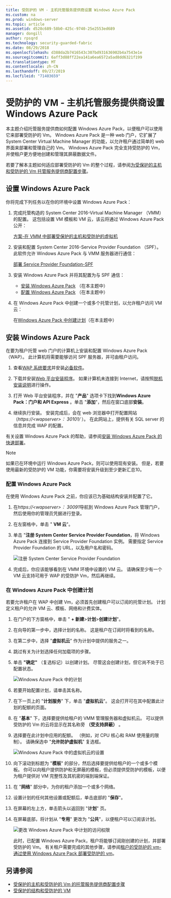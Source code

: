 ```yaml
---
title: 受防护的 VM - 主机托管服务提供商设置 Windows Azure Pack
ms.custom: na
ms.prod: windows-server
ms.topic: article
ms.assetid: d528c689-58b0-425c-9740-25e2553ed689
manager: dongill
author: rpsqrd
ms.technology: security-guarded-fabric
ms.date: 08/29/2018
ms.openlocfilehash: d388da2b7416543c307bd931636902b4a7543e1e
ms.sourcegitcommit: 6aff3d88ff22ea141a6ea6572a5ad8dd6321f199
ms.translationtype: MT
ms.contentlocale: zh-CN
ms.lasthandoff: 09/27/2019
ms.locfileid: "71403659"
---
```

# <a name="shielded-vms---hosting-service-provider-sets-up-windows-azure-pack"></a>受防护的 VM - 主机托管服务提供商设置 Windows Azure Pack

本主题介绍托管服务提供商如何配置 Windows Azure Pack，以便租户可以使用它来部署受防护的 Vm。 Windows Azure Pack 是一种 web 门户，它扩展了 System Center Virtual Machine Manager 的功能，以允许租户通过简单的 web 界面来部署和管理自己的 Vm。 Windows Azure Pack 完全支持受防护的 Vm，并使租户更方便地创建和管理其屏蔽数据文件。

若要了解本主题如何适应部署受防护的 Vm 的整个过程，请参阅[为受保护的主机和受防护的 Vm 托管服务提供商配置步骤](guarded-fabric-configuration-scenarios-for-shielded-vms-overview.md)。

## <a name="setting-up-windows-azure-pack"></a>设置 Windows Azure Pack

你将完成下列任务以在你的环境中设置 Windows Azure Pack：

1. 完成托管构造的 System Center 2016-Virtual Machine Manager （VMM）的配置。 这包括设置 VM 模板和 VM 云，该云将通过 Windows Azure Pack 公开：

    [方案-在 VMM 中部署受保护的主机和受防护的虚拟机](https://technet.microsoft.com/system-center-docs/vmm/scenario/guarded-overview)

2. 安装和配置 System Center 2016-Service Provider Foundation （SPF）。 此软件允许 Windows Azure Pack 与 VMM 服务器进行通信：

    [部署 Service Provider Foundation-SPF](https://technet.microsoft.com/system-center-docs/spf/deploy/deploy-spf)

3. 安装 Windows Azure Pack 并将其配置为与 SPF 通信：

    - [安装 Windows Azure Pack](#install-windows-azure-pack) （在本主题中）
    - [配置 Windows Azure Pack](#configure-windows-azure-pack) （在本主题中）

4. 在 Windows Azure Pack 中创建一个或多个托管计划，以允许租户访问 VM 云：

    在[Windows Azure Pack 中创建计划](#create-a-plan-in-windows-azure-pack)（在本主题中）

## <a name="install-windows-azure-pack"></a>安装 Windows Azure Pack

在要为租户托管 web 门户的计算机上安装和配置 Windows Azure Pack （WAP）。 此计算机将需要能够访问 SPF 服务器，并可由租户访问。

1.  查看[WAP 系统要求](https://technet.microsoft.com/library/dn296442.aspx)并安装[必备软件](https://technet.microsoft.com/library/dn469335.aspx)。

2.  下载并安装[Web 平台安装程序](https://www.microsoft.com/web/downloads/platform.aspx)。 如果计算机未连接到 Internet，请按照[脱机安装说明](http://www.iis.net/learn/install/web-platform-installer/web-platform-installer-v4-command-line-webpicmdexe-rtw-release)进行操作。

3.  打开 Web 平台安装程序，并在 "**产品**" 选项卡下找到**Windows Azure Pack：门户和 API Express** 。单击 "**添加**"，然后在窗口底部**安装**。

4.  继续执行安装。 安装完成后，会在 web 浏览器中打开配置网站（*https://&lt;wapserver&gt;： 30101/* ）。 在此网站上，提供有关 SQL server 的信息并完成 WAP 的配置。

有关设置 Windows Azure Pack 的帮助，请参阅[安装 Windows Azure Pack 的快速部署](https://technet.microsoft.com/dn296439.aspx)。

> [!NOTE]
> 如果已在环境中运行 Windows Azure Pack，则可以使用现有安装。 但是，若要使用最新的受防护的 VM 功能，你需要将安装升级到至少更新汇总10。

### <a name="configure-windows-azure-pack"></a>配置 Windows Azure Pack

在使用 Windows Azure Pack 之前，你应该已为基础结构安装并配置了它。

1.  在*https://&lt;wapserver&gt;： 30091*导航到 Windows Azure Pack 管理门户，然后使用你的管理员凭据进行登录。

2.  在左窗格中，单击 " **VM 云**"。

3.  单击 "**注册 System Center Service Provider Foundation**，将 Windows Azure Pack 连接到 Service Provider Foundation 实例。 需要指定 Service Provider Foundation 的 URL，以及用户名和密码。

    ![注册 System Center Service Provider Foundation](../media/Guarded-Fabric-Shielded-VM/guarded-host-azure-pack-01-register-spf.png)

4.  完成后，你应该能够看到在 VMM 环境中设置的 VM 云。 请确保至少有一个 VM 云支持可用于 WAP 的受防护 Vm，然后再继续。

### <a name="create-a-plan-in-windows-azure-pack"></a>在 Windows Azure Pack 中创建计划

若要允许租户在 WAP 中创建 Vm，必须首先创建租户可以订阅的托管计划。 计划定义租户的允许 VM 云、模板、网络和计费实体。

1. 在门户的下方窗格中，单击 " **+ 新建**&gt;**计划**&gt;**创建计划**"。

2. 在向导的第一步中，选择计划的名称。 这是租户在订阅时将看到的名称。

3. 在第二步中，选择 "**虚拟机云**" 作为计划中提供的服务之一。

4. 跳过有关为计划选择任何加载项的步骤。

5. 单击 **"确定"** （复选标记）以创建计划。 尽管这会创建计划，但它尚不处于已配置状态。

   ![Windows Azure Pack 中的计划](../media/Guarded-Fabric-Shielded-VM/guarded-host-azure-pack-02-create-plan.png)

6. 若要开始配置计划，请单击其名称。

7. 在下一页上的 "**计划服务**" 下，单击 "**虚拟机云**"。 这会打开可在其中配置此计划的配额的页面。

8. 在 "**基本**" 下，选择要提供给租户的 VMM 管理服务器和虚拟机云。 可以提供受防护的 Vm 的云将显示在其名称旁 **（受支持屏蔽）** 。

9. 选择要在此计划中应用的配额。 （例如，对 CPU 核心和 RAM 使用量的限制）。 请确保选中 "**允许防护虚拟机**" 复选框。

   ![Windows Azure Pack 中的虚拟机云的设置](../media/Guarded-Fabric-Shielded-VM/guarded-host-azure-pack-03-virtual-machine-clouds.png)
    
10. 向下滚动到标题为 "**模板**" 的部分，然后选择要提供给租户的一个或多个模板。 你可以向租户提供防护和无屏蔽的模板，但必须提供受防护的模板，以便为租户提供对 VM 完整性及其机密的端到端保证。

11. 在 "**网络**" 部分中，为你的租户添加一个或多个网络。

12. 设置计划的任何其他设置或配额后，单击底部的 "**保存**"。

13. 在屏幕的左上方，单击箭头以返回到 "**计划**" 页。

14. 在屏幕底部，将计划从 "**专用**" 更改为 "**公共**"，以便租户可以订阅该计划。

    ![更改 Windows Azure Pack 中计划的访问权限](../media/Guarded-Fabric-Shielded-VM/guarded-host-azure-pack-04-change-access.png)

    此时，已配置 Windows Azure Pack，租户将能够订阅刚创建的计划，并部署受防护的 Vm。 有关租户需要完成的其他步骤，请参阅[租户的受防护的 vm-通过使用 Windows Azure Pack 部署受防护的 vm](guarded-fabric-shielded-vm-windows-azure-pack.md)。

## <a name="see-also"></a>另请参阅

- [受保护的主机和受防护的 Vm 的托管服务提供商配置步骤](guarded-fabric-configuration-scenarios-for-shielded-vms-overview.md)
- [受保护的结构和受防护的 VM](guarded-fabric-and-shielded-vms-top-node.md)
